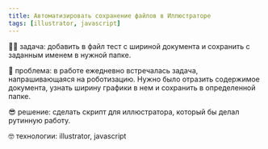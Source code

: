 ```yaml
---
title: Автоматизировать сохранение файлов в Иллюстраторе
tags: [illustrator, javascript]
---
```


👨‍🏫 задача: добавить в файл тест с шириной документа и сохранить с заданным именем в нужной папке.

🤕 проблема: в работе ежедневно встречалась задача, напрашивающаяся на роботизацию. Нужно было отразить содержимое документа, узнать ширину графики в нем и сохранить в определенной папке.

😎 решение: сделать скрипт для иллюстратора, который бы делал рутинную работу.

🤓 технологии: illustrator, javascript

